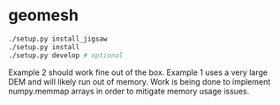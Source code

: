 # geomesh
```bash
./setup.py install_jigsaw
./setup.py install
./setup.py develop # optional
``` 
Example 2 should work fine out of the box. Example 1 uses a very large DEM and will likely run out of memory. Work is being done to implement numpy.memmap arrays in order to mitigate memory usage issues.